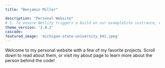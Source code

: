 ```yaml
---
title: "Benjamin Miller"

description: "Personal Website"
# 1. To ensure Netlify triggers a build on our exampleSite instrance, we need to change a file in the exampleSite directory.
theme_version: '2.8.2'
cascade:
featured_image: 'michigan-state-university_941.jpeg'
---
```

Welcome to my personal website with a few of my favorite projects. Scroll down to read about them, or visit my about page to learn more about the person behind the code!
